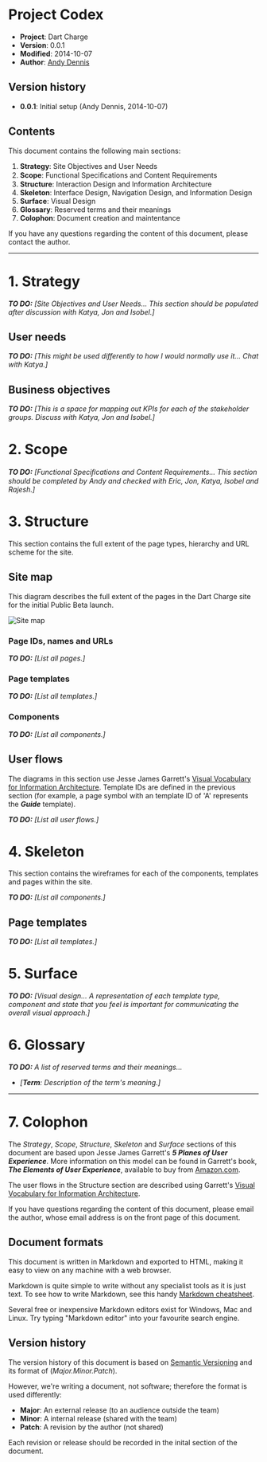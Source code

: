 # Project Codex

- **Project**: Dart Charge
- **Version**: 0.0.1
- **Modified**: 2014-10-07
- **Author**: [Andy Dennis](mailto:andy@deeplysimple.com)

## Version history

- **0.0.1**: Initial setup (Andy Dennis, 2014-10-07)

## Contents

This document contains the following main sections:

1. **Strategy**: Site Objectives and User Needs
2. **Scope**: Functional Speciﬁcations and Content Requirements
3. **Structure**: Interaction Design and Information Architecture
4. **Skeleton**: Interface Design, Navigation Design, and Information Design
5. **Surface**: Visual Design
6. **Glossary**: Reserved terms and their meanings
7. **Colophon**: Document creation and maintentance

If you have any questions regarding the content of this document, please contact the author.

----------

# 1. Strategy

***TO DO:*** *[Site Objectives and User Needs...
This section should be populated after discussion with Katya, Jon and Isobel.]*

## User needs

***TO DO:*** *[This might be used differently to how I would normally use it... Chat with Katya.]*

## Business objectives

***TO DO:*** *[This is a space for mapping out KPIs for each of the stakeholder groups. Discuss with Katya, Jon and Isobel.]*

# 2. Scope

***TO DO:*** *[Functional Speciﬁcations and Content Requirements...
This section should be completed by Andy and checked with Eric, Jon, Katya, Isobel and Rajesh.]*

# 3. Structure

This section contains the full extent of the page types, hierarchy and URL scheme for the site.

## Site map

This diagram describes the full extent of the pages in the Dart Charge site for the initial Public Beta launch.

![Site map](site-map.png)

### Page IDs, names and URLs

***TO DO:*** *[List all pages.]*

<!-- - **0**: Telekom.de (<https://telekom.de/>) -->

### Page templates

***TO DO:*** *[List all templates.]*

<!-- - ***Telekom homepage***: (A) -->

### Components

***TO DO:*** *[List all components.]*

<!-- - ***Global navigation***: (a) -->

## User flows

The diagrams in this section use Jesse James Garrett's [Visual Vocabulary for Information Architecture](http://jjg.net/ia/visvocab/). Template IDs are defined in the previous section (for example, a page symbol with an template ID of 'A' represents the ***Guide*** template).

***TO DO:*** *[List all user flows.]*

# 4. Skeleton

This section contains the wireframes for each of the components, templates and pages within the site.

***TO DO:*** *[List all components.]*

## Page templates

***TO DO:*** *[List all templates.]*

# 5. Surface

***TO DO:*** *[Visual design...
A representation of each template type, component and state that you feel is important for communicating the overall visual approach.]*

# 6. Glossary

***TO DO:*** *A list of reserved terms and their meanings...*

- *[***Term***: Description of the term's meaning.]*

----------

# 7. Colophon

The *Strategy*, *Scope*, *Structure*, *Skeleton* and *Surface* sections of this document are based upon Jesse James Garrett's ***5 Planes of User Experience***. More information on this model can be found in Garrett's book, ***The Elements of User Experience***, available to buy from [Amazon.com](http://www.amazon.com/o/ASIN/0735712026/ref=nosim/jjgnet-20/).

The user flows in the Structure section are described using Garrett's [Visual Vocabulary for Information Architecture](http://jjg.net/ia/visvocab/).

If you have questions regarding the content of this document, please email the author, whose email address is on the front page of this document.

## Document formats

This document is written in Markdown and exported to HTML, making it easy to view on any machine with a web browser.

Markdown is quite simple to write without any specialist tools as it is just text. To see how to write Markdown, see this handy [Markdown cheatsheet](markdown-cheatsheet.png).

Several free or inexpensive Markdown editors exist for Windows, Mac and Linux. Try typing "Markdown editor" into your favourite search engine.

## Version history

The version history of this document is based on [Semantic Versioning](http://semver.org) and its format of (*Major.Minor.Patch*).

However, we're writing a document, not software; therefore the format is used differently:

- **Major**: An external release (to an audience outside the team)
- **Minor**: A internal release (shared with the team)
- **Patch**: A revision by the author (not shared)

Each revision or release should be recorded in the inital section of the document.
